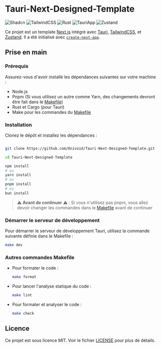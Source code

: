 # Tauri-Next-Designed-Template

![Shadcn](https://img.shields.io/badge/Shadcn-UI-blue)
![TailwindCSS](https://img.shields.io/badge/TailwindCSS-blue)
![Rust](https://img.shields.io/badge/Rust-orange)
![TauriApp](https://img.shields.io/badge/TauriApp-blue)
![Zustand](https://img.shields.io/badge/Zustand-blue)

Ce projet est un template [Next.js](https://nextjs.org/) intégré avec [Tauri](https://tauri.app/), [TailwindCSS](https://tailwindcss.com/), et [Zustand](https://github.com/pmndrs/zustand). Il a été initialisé avec [`create-next-app`](https://github.com/vercel/next.js/tree/canary/packages/create-next-app).

## Prise en main

### Prérequis

Assurez-vous d'avoir installé les dépendances suivantes sur votre machine :

- Node.js
- Pnpm (Si vous utilisez un autre comme Yarn, des changements devront être fait dans le [Makefile](./Makefile))
- Rust et Cargo (pour Tauri)
- Make pour les commandes du [Makefile](./Makefile)

### Installation

Clonez le dépôt et installez les dépendances :

```bash

git clone https://github.com/Onivoid/Tauri-Next-Designed-Template.git

cd Tauri-Next-Designed-Template

npm install
# ou
yarn install
# ou
pnpm install
# ou
bun install

```

> ⚠️ **Avant de continuer** ⚠️ : Si vous n'utilisez pas pnpm, vous allez devoir changer les commandes dans le [Makefile](./Makefile) avant de continuer

### Démarrer le serveur de développement

Pour démarrer le serveur de développement Tauri, utilisez la commande suivante définie dans le Makefile :

```bash
make dev
```

### Autres commandes Makefile

- Pour formater le code :

  ```bash
  make format
  ```

- Pour lancer l'analyse statique du code :

  ```bash
  make lint
  ```

- Pour formater et analyser le code :

  ```bash
  make check
  ```

## Licence

Ce projet est sous licence MIT. Voir le fichier [LICENSE](./LICENSE) pour plus de détails.